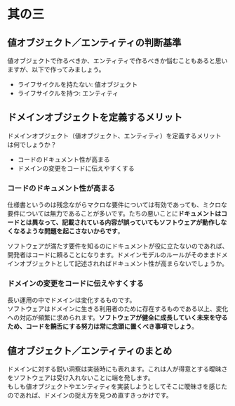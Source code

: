 # 其の三

## 値オブジェクト／エンティティの判断基準

値オブジェクトで作るべきか、エンティティで作るべきか悩むこともあると思いますが、以下で作ってみましょう。  

- ライフサイクルを持たない: 値オブジェクト
- ライフサイクルを持つ: エンティティ

## ドメインオブジェクトを定義するメリット

ドメインオブジェクト（値オブジェクト、エンティティ）を定義するメリット は何でしょうか？

- コードのドキュメント性が高まる  
- ドメインの変更をコードに伝えやすくする  

### コードのドキュメント性が高まる

仕様書というのは残念ながらマクロな要件については有効であっても、ミクロな要件については無力であることが多いです。たちの悪いことに**ドキュメントはコードとは異なって、記載されている内容が誤っていてもソフトウェアが動作しなくなるような問題を起こさないからです**。  

ソフトウェアが満たす要件を知るのにドキュメントが役に立たないのであれば、開発者はコードに頼ることになります。ドメインモデルのルールがそのままドメインオブジェクトとして記述されればドキュメント性が高まらないでしょうか。  

### ドメインの変更をコードに伝えやすくする

長い運用の中でドメインは変化するものです。  
ソフトウェアはドメインに生きる利用者のために存在するものである以上、変化への対応が頻繁に求められます。**ソフトウェアが健全に成長していく未来を守るため、コードを饒舌にする努力は常に念頭に置くべき事項でしょう**。  

## 値オブジェクト／エンティティのまとめ

ドメインに対する鋭い洞察は実装時にも表れます。これは人が得意とする曖昧さをソフトウェアは受け入れないことに端を発します。  
もしも値オブジェクトやエンティティを実装しようとしてそこに曖昧さを感じたのであれば、ドメインの捉え方を見つめ直すきっかけです。  
